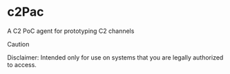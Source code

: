 # c2Pac
A C2 PoC agent for prototyping C2 channels
> [!CAUTION]
> Disclaimer: Intended only for use on systems that you are legally authorized to access.
